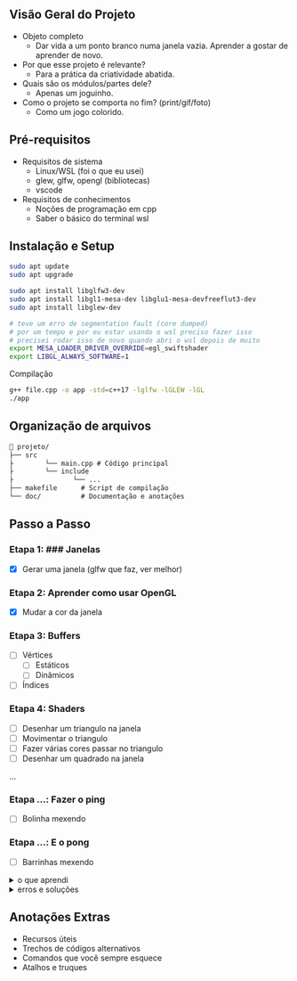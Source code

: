 ## Visão Geral do Projeto

- Objeto completo
    - Dar vida a um ponto branco numa janela vazia. 
    Aprender a gostar de aprender de novo.
- Por que esse projeto é relevante?
    - Para a prática da criatividade abatida.
- Quais são os módulos/partes dele?
    - Apenas um joguinho.
- Como o projeto se comporta no fim? (print/gif/foto)
    - Como um jogo colorido.

## Pré-requisitos

- Requisitos de sistema
    - Linux/WSL (foi o que eu usei)
    - glew, glfw, opengl (bibliotecas)
    - vscode
- Requisitos de conhecimentos
    - Noções de programação em cpp
    - Saber o básico do terminal wsl

## Instalação e Setup

```bash
sudo apt update
sudo apt upgrade

sudo apt install libglfw3-dev
sudo apt install libgl1-mesa-dev libglu1-mesa-devfreeflut3-dev
sudo apt install libglew-dev

# teve um erro de segmentation fault (core dumped) 
# por um tempo e por eu estar usando o wsl preciso fazer isso
# precisei rodar isso de novo quando abri o wsl depois de muito
export MESA_LOADER_DRIVER_OVERRIDE=egl_swiftshader
export LIBGL_ALWAYS_SOFTWARE=1

```

Compilação

```bash
g++ file.cpp -o app -std=c++17 -lglfw -lGLEW -lGL
./app
```

## Organização de arquivos

```markdown
📁 projeto/
├── src       
├		 └── main.cpp # Código principal
├		 └── include
├		        └── ... 
├── makefile      # Script de compilação
└── doc/          # Documentação e anotações
```

## Passo a Passo

### Etapa 1: ### Janelas

- [x]  Gerar uma janela (glfw que faz, ver melhor)

### Etapa 2: Aprender como usar OpenGL

- [x]  Mudar a cor da janela

### Etapa 3: Buffers

- [ ]  Vértices
    - [ ]  Estáticos
    - [ ]  Dinâmicos
- [ ]  Índices

### Etapa 4: Shaders

- [ ]  Desenhar um triangulo na janela
- [ ]  Movimentar o triangulo
- [ ]  Fazer várias cores passar no triangulo
- [ ]  Desenhar um quadrado na janela

 …

### Etapa …: Fazer o ping

- [ ]  Bolinha mexendo

### Etapa …: E o pong

- [ ]  Barrinhas mexendo


<details> 
<summary> o que aprendi </summary>

</details>

<details> 
<summary> erros e soluções </summary>

</details>

## Anotações Extras

- Recursos úteis
- Trechos de códigos alternativos
- Comandos que você sempre esquece
- Atalhos e truques
